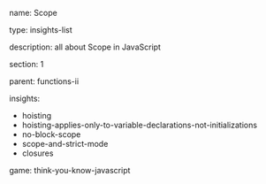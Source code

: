name: Scope

type: insights-list

description: all about Scope in JavaScript

section: 1

parent: functions-ii

insights:
  - hoisting
  - hoisting-applies-only-to-variable-declarations-not-initializations
  - no-block-scope
  - scope-and-strict-mode
  - closures

game: think-you-know-javascript
